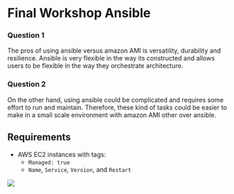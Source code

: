 # Final Workshop Ansible
### Question 1 
The pros of using ansible versus amazon AMI is versatility, durability and resilience. 
Ansible is very flexible in the way its constructed and allows users to be flexible 
in the way they orchestrate architecture.  

### Question 2
On the other hand, using ansible could be complicated and requires some effort to run and maintain.
Therefore, these kind of tasks could be easier to make in a small scale environment with
amazon AMI other over ansible. 

## Requirements
- AWS EC2 instances with tags:
  - `Managed: true` 
  - `Name`, `Service`, `Version`, and `Restart`

<img src="https://logowik.com/content/uploads/images/ansible3554.jpg" />



